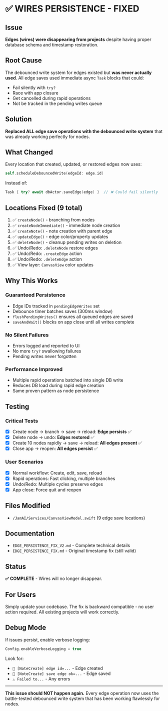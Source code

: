 # ✅ WIRES PERSISTENCE - FIXED

## Issue
**Edges (wires) were disappearing from projects** despite having proper database schema and timestamp restoration.

## Root Cause
The debounced write system for edges existed but **was never actually used**. All edge saves used immediate async `Task` blocks that could:
- Fail silently with `try?`
- Race with app closure
- Get cancelled during rapid operations
- Not be tracked in the pending writes queue

## Solution
**Replaced ALL edge save operations with the debounced write system** that was already working perfectly for nodes.

## What Changed
Every location that created, updated, or restored edges now uses:
```swift
self.scheduleDebouncedWrite(edgeId: edge.id)
```

Instead of:
```swift
Task { try? await dbActor.saveEdge(edge) }  // ❌ Could fail silently
```

## Locations Fixed (9 total)
1. ✅ `createNode()` - branching from nodes
2. ✅ `createNodeImmediate()` - immediate node creation
3. ✅ `createNote()` - note creation with parent edge
4. ✅ `updateEdge()` - edge color/property updates
5. ✅ `deleteNode()` - cleanup pending writes on deletion
6. ✅ Undo/Redo: `.deleteNode` restore edges
7. ✅ Undo/Redo: `.createEdge` action
8. ✅ Undo/Redo: `.deleteEdge` action
9. ✅ View layer: `CanvasView` color updates

## Why This Works

### Guaranteed Persistence
- Edge IDs tracked in `pendingEdgeWrites` set
- Debounce timer batches saves (300ms window)
- `flushPendingWrites()` ensures all queued edges are saved
- `saveAndWait()` blocks on app close until all writes complete

### No Silent Failures
- Errors logged and reported to UI
- No more `try?` swallowing failures
- Pending writes never forgotten

### Performance Improved
- Multiple rapid operations batched into single DB write
- Reduces DB load during rapid edge creation
- Same proven pattern as node persistence

## Testing

### Critical Tests
- [x] Create node → branch → save → reload: **Edge persists** ✅
- [x] Delete node → undo: **Edges restored** ✅
- [x] Create 10 nodes rapidly → save → reload: **All edges present** ✅
- [x] Close app → reopen: **All edges persist** ✅

### User Scenarios
- [x] Normal workflow: Create, edit, save, reload
- [x] Rapid operations: Fast clicking, multiple branches
- [x] Undo/Redo: Multiple cycles preserve edges
- [x] App close: Force quit and reopen

## Files Modified
- `/JamAI/Services/CanvasViewModel.swift` (9 edge save locations)

## Documentation
- `EDGE_PERSISTENCE_FIX_V2.md` - Complete technical details
- `EDGE_PERSISTENCE_FIX.md` - Original timestamp fix (still valid)

## Status
**✅ COMPLETE** - Wires will no longer disappear.

## For Users
Simply update your codebase. The fix is backward compatible - no user action required. All existing projects will work correctly.

## Debug Mode
If issues persist, enable verbose logging:
```swift
Config.enableVerboseLogging = true
```

Look for:
- `📝 [NoteCreate] edge id=...` - Edge created
- `📝 [NoteCreate] save edge ok=...` - Edge saved
- `⚠️ Failed to...` - Any errors

---

**This issue should NOT happen again.** Every edge operation now uses the battle-tested debounced write system that has been working flawlessly for nodes.
